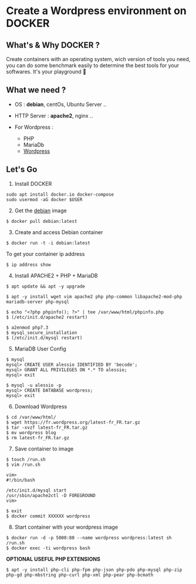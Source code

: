 # Create a Wordpress environment on DOCKER

## What's & Why DOCKER ?

Create containers with an operating system, wich version of tools you need, you can do some benchmark easily to determine the best tools for your softwares. It's your playground :metal:

## What we need ?

- OS : **debian**, centOs, Ubuntu Server ..
- HTTP Server : **apache2**, nginx ..

- For Wordpress :
  - PHP
  - MariaDb
  - [Wordpress](https://fr.wordpress.org/download/)

## Let's Go

1. Install DOCKER

```shell
sudo apt install docker.io docker-compose
sudo usermod -aG docker $USER
```

2. Get the [debian](https://hub.docker.com/_/debian?tab=description) image

```shell
$ docker pull debian:latest
```

3. Create and access Debian container

```shell
$ docker run -t -i debian:latest
```

To get your container ip address

```
$ ip address show
```

4. Install APACHE2 + PHP + MariaDB

```
$ apt update && apt -y upgrade

$ apt -y install wget vim apache2 php php-common libapache2-mod-php mariadb-server php-mysql

$ echo "<?php phpinfo(); ?>" | tee /var/www/html/phpinfo.php
$ (/etc/init.d/apache2 restart)

$ a2enmod php7.3
$ mysql_secure_installation
$ (/etc/init.d/mysql restart)

```

5. MariaDB User Config

```
$ mysql
mysql> CREATE USER alessio IDENTIFIED BY 'becode';
mysql> GRANT ALL PRIVILEGES ON *.* TO alessio;
mysql> exit

$ mysql -u alessio -p
mysql> CREATE DATABASE wordpress;
mysql> exit
```

6. Download Wordpress

```
$ cd /var/www/html/
$ wget https://fr.wordpress.org/latest-fr_FR.tar.gz
$ tar -xvzf latest-fr_FR.tar.gz
$ mv wordpress blog
$ rm latest-fr_FR.tar.gz
```

7. Save container to image

```
$ touch /run.sh
$ vim /run.sh

vim>
#!/bin/bash

/etc/init.d/mysql start
/usr/sbin/apache2ctl -D FOREGROUND
vim>

$ exit
$ docker commit XXXXXX wordpress
```

8. Start container with your wordpress image

```
$ docker run -d -p 5000:80 --name wordpress wordpress:latest sh /run.sh
$ docker exec -ti wordpress bash

```

**OPTIONAL USEFUL PHP EXTENSIONS**

```
$ apt -y install php-cli php-fpm php-json php-pdo php-mysql php-zip php-gd php-mbstring php-curl php-xml php-pear php-bcmath
```
